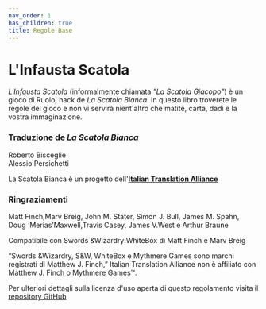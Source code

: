 ```yaml
---
nav_order: 1
has_children: true
title: Regole Base
---
```

# L'Infausta Scatola
*L'Infausta Scatola* (informalmente chiamata *"La Scatola Giacopo"*) è un gioco di Ruolo, hack de *La Scatola Bianca*. In questo libro troverete le regole del gioco e non vi servirà nient'altro che matite, carta, dadi e la vostra immaginazione.

### Traduzione de *La Scatola Bianca*
Roberto Bisceglie  
Alessio Persichetti

La Scatola Bianca è un progetto dell'[**Italian Translation Alliance**](https://italian-translation-alliance.github.io)

### Ringraziamenti
Matt Finch,Marv Breig, John M. Stater, Simon J. Bull, James M. Spahn, Doug ‘Merias’Maxwell,Travis Casey, James V.West e Arthur Braune 

Compatibile con Swords &Wizardry:WhiteBox di Matt Finch e Marv Breig

“Swords &Wizardry, S&W, WhiteBox e Mythmere Games sono marchi registrati di Matthew J. Finch,”
Italian Translation Alliance non è affiliato con Matthew J. Finch o Mythmere Games™.

Per ulteriori dettagli sulla licenza d'uso aperta di questo regolamento visita il [repository GitHub](//github.com/Italian-Translation-Alliance/la-scatola-bianca) 